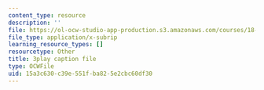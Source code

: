 ```yaml
---
content_type: resource
description: ''
file: https://ol-ocw-studio-app-production.s3.amazonaws.com/courses/18-06sc-linear-algebra-fall-2011/15a3c630c39e551fba825e2cbc60df30_cfn2ZUuWPd0.srt
file_type: application/x-subrip
learning_resource_types: []
resourcetype: Other
title: 3play caption file
type: OCWFile
uid: 15a3c630-c39e-551f-ba82-5e2cbc60df30
---
```

